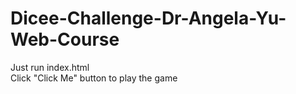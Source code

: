 # Dicee-Challenge-Dr-Angela-Yu-Web-Course
Just run index.html<br>
Click "Click Me" button to play the game
